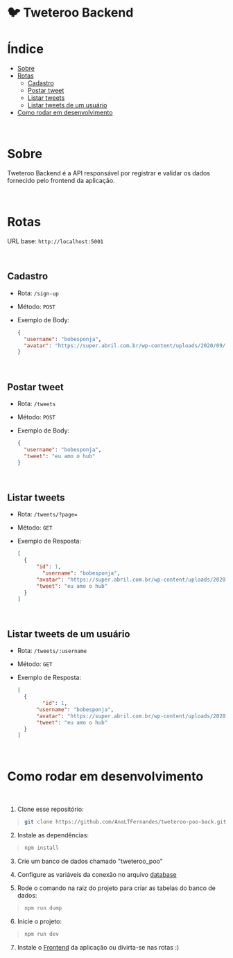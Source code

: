 # :bird: Tweteroo Backend

# Índice
- [Sobre](#Sobre)
- [Rotas](#Rotas)
    - [Cadastro](#Cadastro)
    - [Postar tweet](#Postar-tweet)
    - [Listar tweets](#Listar-tweets)
    - [Listar tweets de um usuário](#Listar-tweets-de-um-usuário)
- [Como rodar em desenvolvimento](#Como-rodar-em-desenvolvimento)

<br/>

# Sobre
Tweteroo Backend é a API responsável por registrar e validar os dados fornecido pelo frontend da aplicação.

<br/>

# Rotas

URL base: `http://localhost:5001`

<br/>

## Cadastro
- Rota: `/sign-up`
- Método: `POST`
- Exemplo de Body:

  ```json
  {
    "username": "bobesponja",
    "avatar": "https://super.abril.com.br/wp-content/uploads/2020/09/04-09_gato_SITE.jpg?quality=70&strip=info"
  }
  ```

<br/>

## Postar tweet
- Rota: `/tweets`
- Método: `POST`
- Exemplo de Body:

  ```json
  {
    "username": "bobesponja",
    "tweet": "eu amo o hub"
  }
  ```

<br/>

## Listar tweets
- Rota: `/tweets/?page=`
- Método: `GET`
- Exemplo de Resposta:

  ```json
  [
    {
    	"id": 1,
          "username": "bobesponja",
    	"avatar": "https://super.abril.com.br/wp-content/uploads/2020/09/04-09_gato_SITE.jpg?quality=70&strip=info",
    	"tweet": "eu amo o hub"
    }
  ]
  ```

<br/>

## Listar tweets de um usuário
- Rota: `/tweets/:username`
- Método: `GET`
- Exemplo de Resposta:

  ```json
  [
    {
          "id": 1,
    	"username": "bobesponja",
    	"avatar": "https://super.abril.com.br/wp-content/uploads/2020/09/04-09_gato_SITE.jpg?quality=70&strip=info",
    	"tweet": "eu amo o hub"
    }
  ]
  ```

<br/>

# Como rodar em desenvolvimento
<br/>

1. Clone esse repositório:
>```bash
> git clone https://github.com/AnaLTFernandes/tweteroo-poo-back.git
>```

2. Instale as dependências:
>```bash
> npm install
>```

3. Crie um banco de dados chamado "tweteroo_poo"

4. Configure as variáveis da conexão no arquivo [database](https://github.com/AnaLTFernandes/tweteroo-poo-back/blob/main/src/database/database.js)

5. Rode o comando na raiz do projeto para criar as tabelas do banco de dados:
>```bash
> npm run dump
>```

6. Inicie o projeto:
>```bash
> npm run dev
>```

7. Instale o [Frontend](https://github.com/AnaLTFernandes/tweteroo-poo-front) da aplicação ou divirta-se nas rotas :)

